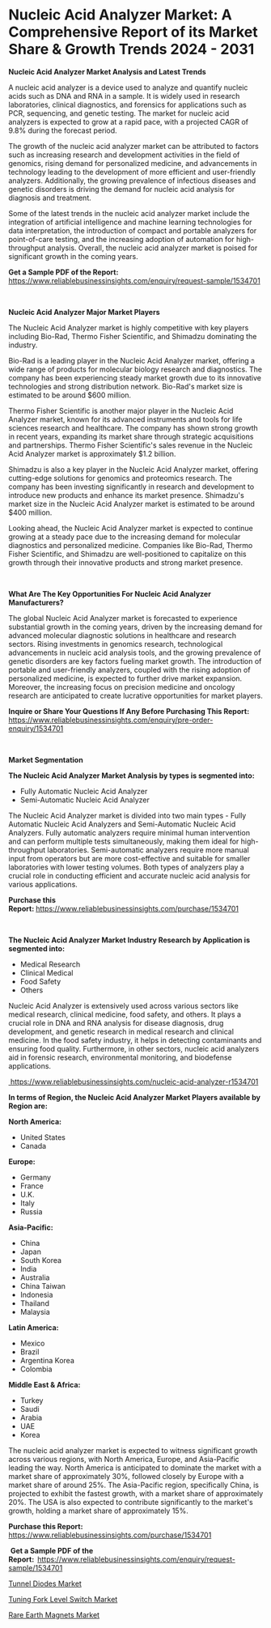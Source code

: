 <p><h1>Nucleic Acid Analyzer Market: A Comprehensive Report of its Market Share & Growth Trends 2024 - 2031</h1></p><p><strong>Nucleic Acid Analyzer Market Analysis and Latest Trends</strong></p>
<p><p>A nucleic acid analyzer is a device used to analyze and quantify nucleic acids such as DNA and RNA in a sample. It is widely used in research laboratories, clinical diagnostics, and forensics for applications such as PCR, sequencing, and genetic testing. The market for nucleic acid analyzers is expected to grow at a rapid pace, with a projected CAGR of 9.8% during the forecast period.</p><p>The growth of the nucleic acid analyzer market can be attributed to factors such as increasing research and development activities in the field of genomics, rising demand for personalized medicine, and advancements in technology leading to the development of more efficient and user-friendly analyzers. Additionally, the growing prevalence of infectious diseases and genetic disorders is driving the demand for nucleic acid analysis for diagnosis and treatment.</p><p>Some of the latest trends in the nucleic acid analyzer market include the integration of artificial intelligence and machine learning technologies for data interpretation, the introduction of compact and portable analyzers for point-of-care testing, and the increasing adoption of automation for high-throughput analysis. Overall, the nucleic acid analyzer market is poised for significant growth in the coming years.</p></p>
<p><strong>Get a Sample PDF of the Report:&nbsp;</strong> <a href="https://www.reliablebusinessinsights.com/enquiry/request-sample/1534701">https://www.reliablebusinessinsights.com/enquiry/request-sample/1534701</a></p>
<p>&nbsp;</p>
<p><strong>Nucleic Acid Analyzer Major Market Players</strong></p>
<p><p>The Nucleic Acid Analyzer market is highly competitive with key players including Bio-Rad, Thermo Fisher Scientific, and Shimadzu dominating the industry.</p><p>Bio-Rad is a leading player in the Nucleic Acid Analyzer market, offering a wide range of products for molecular biology research and diagnostics. The company has been experiencing steady market growth due to its innovative technologies and strong distribution network. Bio-Rad's market size is estimated to be around $600 million.</p><p>Thermo Fisher Scientific is another major player in the Nucleic Acid Analyzer market, known for its advanced instruments and tools for life sciences research and healthcare. The company has shown strong growth in recent years, expanding its market share through strategic acquisitions and partnerships. Thermo Fisher Scientific's sales revenue in the Nucleic Acid Analyzer market is approximately $1.2 billion.</p><p>Shimadzu is also a key player in the Nucleic Acid Analyzer market, offering cutting-edge solutions for genomics and proteomics research. The company has been investing significantly in research and development to introduce new products and enhance its market presence. Shimadzu's market size in the Nucleic Acid Analyzer market is estimated to be around $400 million.</p><p>Looking ahead, the Nucleic Acid Analyzer market is expected to continue growing at a steady pace due to the increasing demand for molecular diagnostics and personalized medicine. Companies like Bio-Rad, Thermo Fisher Scientific, and Shimadzu are well-positioned to capitalize on this growth through their innovative products and strong market presence.</p></p>
<p>&nbsp;</p>
<p><strong>What Are The Key Opportunities For Nucleic Acid Analyzer Manufacturers?</strong></p>
<p><p>The global Nucleic Acid Analyzer market is forecasted to experience substantial growth in the coming years, driven by the increasing demand for advanced molecular diagnostic solutions in healthcare and research sectors. Rising investments in genomics research, technological advancements in nucleic acid analysis tools, and the growing prevalence of genetic disorders are key factors fueling market growth. The introduction of portable and user-friendly analyzers, coupled with the rising adoption of personalized medicine, is expected to further drive market expansion. Moreover, the increasing focus on precision medicine and oncology research are anticipated to create lucrative opportunities for market players.</p></p>
<p><strong>Inquire or Share Your Questions If Any Before Purchasing This Report:</strong> <a href="https://www.reliablebusinessinsights.com/enquiry/pre-order-enquiry/1534701">https://www.reliablebusinessinsights.com/enquiry/pre-order-enquiry/1534701</a></p>
<p>&nbsp;</p>
<p><strong>Market Segmentation</strong></p>
<p><strong>The Nucleic Acid Analyzer Market Analysis by types is segmented into:</strong></p>
<p><ul><li>Fully Automatic Nucleic Acid Analyzer</li><li>Semi-Automatic Nucleic Acid Analyzer</li></ul></p>
<p><p>The Nucleic Acid Analyzer market is divided into two main types - Fully Automatic Nucleic Acid Analyzers and Semi-Automatic Nucleic Acid Analyzers. Fully automatic analyzers require minimal human intervention and can perform multiple tests simultaneously, making them ideal for high-throughput laboratories. Semi-automatic analyzers require more manual input from operators but are more cost-effective and suitable for smaller laboratories with lower testing volumes. Both types of analyzers play a crucial role in conducting efficient and accurate nucleic acid analysis for various applications.</p></p>
<p><strong>Purchase this Report:&nbsp;</strong><a href="https://www.reliablebusinessinsights.com/purchase/1534701">https://www.reliablebusinessinsights.com/purchase/1534701</a></p>
<p>&nbsp;</p>
<p><strong>The Nucleic Acid Analyzer Market Industry Research by Application is segmented into:</strong></p>
<p><ul><li>Medical Research</li><li>Clinical Medical</li><li>Food Safety</li><li>Others</li></ul></p>
<p><p>Nucleic Acid Analyzer is extensively used across various sectors like medical research, clinical medicine, food safety, and others. It plays a crucial role in DNA and RNA analysis for disease diagnosis, drug development, and genetic research in medical research and clinical medicine. In the food safety industry, it helps in detecting contaminants and ensuring food quality. Furthermore, in other sectors, nucleic acid analyzers aid in forensic research, environmental monitoring, and biodefense applications.</p></p>
<p><a href="https://www.reliablebusinessinsights.com/nucleic-acid-analyzer-r1534701">&nbsp;https://www.reliablebusinessinsights.com/nucleic-acid-analyzer-r1534701</a></p>
<p><strong>In terms of Region, the Nucleic Acid Analyzer Market Players available by Region are:</strong></p>
<p>
    <p> <strong> North America: </strong>
        <ul>
            <li>United States</li>
            <li>Canada</li>
        </ul>
        </p> 
    <p> <strong> Europe: </strong>
        <ul>
            <li>Germany</li>
            <li>France</li>
            <li>U.K.</li>
            <li>Italy</li>
            <li>Russia</li>
        </ul>
        </p> 
    <p> <strong> Asia-Pacific: </strong>
        <ul>
            <li>China</li>
            <li>Japan</li>
            <li>South Korea</li>
            <li>India</li>
            <li>Australia</li>
            <li>China Taiwan</li>
            <li>Indonesia</li>
            <li>Thailand</li>
            <li>Malaysia</li>
        </ul>
        </p> 
    <p> <strong> Latin America: </strong>
        <ul>
            <li>Mexico</li>
            <li>Brazil</li>
            <li>Argentina Korea</li>
            <li>Colombia</li>
        </ul>
        </p> 
    <p> <strong> Middle East & Africa: </strong>
        <ul>
            <li>Turkey</li>
            <li>Saudi</li>
            <li>Arabia</li>
            <li>UAE</li>
            <li>Korea</li>
        </ul>
    </p>
    </p>
<p><p>The nucleic acid analyzer market is expected to witness significant growth across various regions, with North America, Europe, and Asia-Pacific leading the way. North America is anticipated to dominate the market with a market share of approximately 30%, followed closely by Europe with a market share of around 25%. The Asia-Pacific region, specifically China, is projected to exhibit the fastest growth, with a market share of approximately 20%. The USA is also expected to contribute significantly to the market's growth, holding a market share of approximately 15%.</p></p>
<p><strong>Purchase this Report: </strong><a href="https://www.reliablebusinessinsights.com/purchase/1534701">https://www.reliablebusinessinsights.com/purchase/1534701</a></p>
<p>&nbsp;<strong>Get a Sample PDF of the Report:&nbsp;&nbsp;</strong><a href="https://www.reliablebusinessinsights.com/enquiry/request-sample/1534701">https://www.reliablebusinessinsights.com/enquiry/request-sample/1534701</a></p>
<p><strong></strong></p>
<p><p><a href="https://github.com/susanjprice2023/Market-Research-Report-List-2/blob/main/tunnel-diodes-market.md">Tunnel Diodes Market</a></p><p><a href="https://github.com/dmmanir420/Market-Research-Report-List-1/blob/main/tuning-fork-level-switch-market.md">Tuning Fork Level Switch Market</a></p><p><a href="https://view.publitas.com/reportprime-1/rare-earth-magnets-market-size-market-segmentation-market-trends-and-growth-analysis-forecast-till-2031/">Rare Earth Magnets Market</a></p></p>